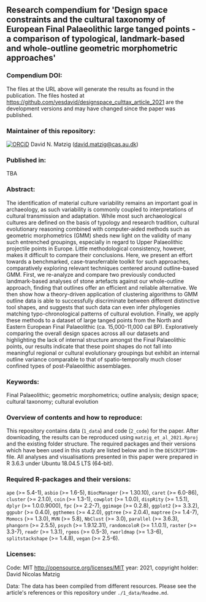 ## Research compendium for 'Design space constraints and the cultural taxonomy of European Final Palaeolithic large tanged points - a comparison of typological, landmark-based and whole-outline geometric morphometric approaches' 

### Compendium DOI:

<!-- [![DOI](https://img.shields.io/badge/DOI-XXX-blue)](https://doi.org/XXX) -->

The files at the URL above will generate the results as found in the publication. The files hosted at <https://github.com/yesdavid/designspace_culttax_article_2021> are the development versions and may have changed since the paper was published.

### Maintainer of this repository:

[![ORCiD](https://img.shields.io/badge/ORCiD-0000--0001--7349--5401-green.svg)](http://orcid.org/0000-0001-7349-5401) David N. Matzig (<david.matzig@cas.au.dk>) 

### Published in:

TBA

### Abstract:

The identification of material culture variability remains an important goal in archaeology, as such variability is commonly coupled to interpretations of cultural transmission and adaptation. While most such archaeological cultures are defined on the basis of typology and research tradition, cultural evolutionary reasoning combined with computer-aided methods such as geometric morphometrics (GMM) sheds new light on the validity of many such entrenched groupings, especially in regard to Upper Palaeolithic projectile points in Europe. Little methodological consistency, however, makes it difficult to compare their conclusions. Here, we present an effort towards a benchmarked, case-transferrable toolkit for such approaches, comparatively exploring relevant techniques centered around outline-based GMM. First, we re-analyze and compare two previously conducted landmark-based analyses of stone artefacts against our whole-outline approach, finding that outlines offer an efficient and reliable alternative. We then show how a theory-driven application of clustering algorithms to GMM outline data is able to successfully discriminate between different distinctive tool shapes, and suggests that such data can even infer phylogenies matching typo-chronological patterns of cultural evolution. Finally, we apply these methods to a dataset of large tanged points from the North and Eastern European Final Palaeolithic (ca. 15,000-11,000 cal BP). Exploratively comparing the overall design spaces across all our datasets and highlighting the lack of internal structure amongst the Final Palaeolithic points, our results indicate that these point shapes do not fall into meaningful regional or cultural evolutionary groupings but exhibit an internal outline variance comparable to that of spatio-temporally much closer confined types of post-Palaeolithic assemblages.

### Keywords:

Final Palaeolithic; geometric morphometrics; outline analysis; design space; cultural taxonomy; cultural evolution

### Overview of contents and how to reproduce:

This repository contains data (`1_data`) and code (`2_code`) for the paper. After downloading, the results can be reproduced using `matzig_et_al_2021.Rproj` and the existing folder structure. The required packages and their versions which have been used in this study are listed below and in the `DESCRIPTION`-file. All analyses and visualisations presented in this paper were prepared in R 3.6.3 under Ubuntu 18.04.5 LTS (64-bit).

### Required R-packages and their versions:

`ape` (>= 5.4-1), `asbio` (>= 1.6-5), `BiocManager` (>= 1.30.10), `caret` (>= 6.0-86), `cluster` (>= 2.1.0), `coin` (>= 1.3-1), `cowplot` (>= 1.0.0), `dispRity` (>= 1.5.1), `dplyr` (>= 1.0.0.9000), `fpc` (>= 2.2-7), `ggimage` (>= 0.2.8), `ggplot2` (>= 3.3.2), `ggpubr` (>= 0.4.0), `ggthemes` (>= 4.2.0), `ggtree` (>= 2.0.4), `maptree` (>= 1.4-7), `Momocs` (>= 1.3.0), `MVN` (>= 5.8), `NbClust` (>= 3.0), `parallel` (>= 3.6.3), `phangorn` (>= 2.5.5), `psych` (>= 1.9.12.31), `randomcoloR` (>= 1.1.0.1), `raster` (>= 3.3-7), `readr` (>= 1.3.1), `rgeos` (>= 0.5-3), `rworldmap` (>= 1.3-6), `splitstackshape` (>= 1.4.8), `vegan` (>= 2.5-6).




### Licenses:

Code: MIT <http://opensource.org/licenses/MIT> year: 2021, copyright holder: David Nicolas Matzig

Data: The data has been compiled from different resources. Please see the article's references or this repository under `./1_data/Readme.md`.
